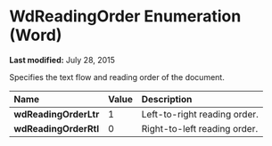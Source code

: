 
# WdReadingOrder Enumeration (Word)

 **Last modified:** July 28, 2015

Specifies the text flow and reading order of the document.


|**Name**|**Value**|**Description**|
|:-----|:-----|:-----|
| **wdReadingOrderLtr**|1|Left-to-right reading order.|
| **wdReadingOrderRtl**|0|Right-to-left reading order.|
